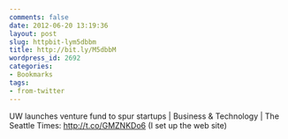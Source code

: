 ```yaml
---
comments: false
date: 2012-06-20 13:19:36
layout: post
slug: httpbit-lym5dbbm
title: http://bit.ly/M5dbbM
wordpress_id: 2692
categories:
- Bookmarks
tags:
- from-twitter
---
```


UW launches venture fund to spur startups | Business & Technology | The Seattle Times: http://t.co/GMZNKDo6  (I set up the web site)
